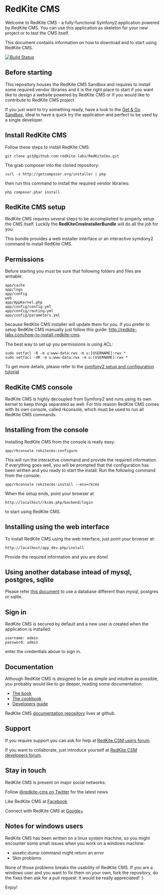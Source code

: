 RedKite CMS
===========
Welcome to RedKite CMS - a fully-functional Symfony2 application powered by
RedKite CMS. You can use this application as skeleton for your new project or to test 
the CMS itself.

This document contains information on how to download and to start using RedKite CMS.

[![Build Status](https://secure.travis-ci.org/redkite-labs/RedKiteCms.png)](http://travis-ci.org/redkite-labs/RedKiteCms)

Before starting
---------------
This repository houses the RedKite CMS Sandbox and requires to install some required vendor
libraries and it is the right place to start if you want like to design a website powered by
RedKite CMS or if you would like to contribute to RedKite CMS project

If you just want to try something ready, have a look to the [Get & Go Sandbox](http://redkite-labs.com/download-get-and-go-redkite-cms-sandbox),
ideal to have a quick try the application and perfect to be used by a single developer.


Install RedKite CMS
-------------------
Follow these steps to install RedKite CMS:

    git clone git@github.com:redkite-labs/RedKiteCms.git

The grab composer into the cloned repository:

    curl -s http://getcomposer.org/installer | php

then run this command to install the required vendor libraries:

    php composer.phar install


RedKite CMS setup
-----------------
RedKite CMS requires several steps to be accomplished to properly setup the CMS itself. Luckily
the **RedKiteCmsInstallerBundle** will do all the job for you. 

This bundle provides a web installer interface or an interactive symdony2 command to install 
RedKite CMS.

Permissions
-----------
Before starting you must be sure that following folders and files are writable:

    app/cache
    app/logs
    app/config
    web
    app/AppKernel.php
    app/config/config.yml
    app/config/routing.yml
    app/config/parameters.yml
 
because RedKite CMS installer will update them for you. If you prefer to setup RedKite CMS manually just
follow this guide: http://redkite-labs.com/how-to-install-redkite-cms.

The best way to set up you permissions is using ACL:

    sudo setfacl -R -m u:www-data:rwx -m u:[USERNAME]:rwx *
    sudo setfacl -dR -m u:www-data:rwx -m u:[USERNAME]:rwx *

To get more details, please refer to the [symfony2 setup and configuration tutorial](http://symfony.com/doc/current/book/installation.html#configuration-and-setup)

RedKite CMS console
-------------------
RedKite CMS is highly decoupled from Symfony2 and runs using its own kernel to keep things separated as well. For this reason
RedKite CMS comes with its own console, called rkconsole, which must be used to run all RedKite CMS commands.

Installing from the console
---------------------------
Installing RedKite CMS from the console is really easy:

    app/rkconsole rekitecms:configure

This will run the interactive command and provide the required information. If everything goes well,
you will be prompted that the configuration has been written and you ready to start the install. Run
the following command from the console:
    
    app/rkconsole rekitecms:install --env=rkcms

When the setup ends, point your browser at

    http://localhost/rkcms.php/backend/login

to start using RedKite CMS.


Installing using the web interface
----------------------------------
To install RedKite CMS using the web interface, just point your browser at:

    http://localhost/app_dev.php/install

Provide the required information and you are done! 


Using another database intead of mysql, postgres, sqlite
--------------------------------------------------------

Please refer [this document](http://redkitelabs/rkcms_dev.php/backend/en/download-redkite-cms-sandbox#use-another-database-instead-of-mysql-postgres-or-sqlite) to use a database different than mysql, postgres or sqlite.

Sign in
-------
RedKite CMS is secured by default and a new user is created when the application is 
installed:

    username: admin
    password: admin

enter the credentials above to sign in.


Documentation
-------------
Although RedKite CMS is designed to be as simple and intuitive as possible, you probably 
would like to go deeper, reading some documentation:

- [The book](http://redkite-labs.com/getting-started-with-redkite-cms)
- [The cookbook](http://redkite-labs.com/redkite-cms-practical-manual-part-1)
- [Developers guide](http://redkite-labs.com/getting-started-contributing-to-redkite-cms)

RedKite CMS [documentation repository](https://github.com/redkite-labs/redkitecms-docs)
lives at github.


Support
-------
If you require support you can ask for help at [RedKite CSM users forum](https://groups.google.com/forum/?hl=it#!forum/redkitecms-users).

If you want to collaborate, just introduce yourself at [RedKite CSM developers forum](https://groups.google.com/forum/?hl=it#!forum/redkitecms-dev).


Stay in touch
-------------
RedKite CMS is present on major social networks:

Follow [@redkite-cms on Twitter](https://twitter.com/redkitecms) for the latest news

Like RedKite CMS at [Facebook](https://www.facebook.com/redkitecms)

Connect with RedKite CMS at [Google+](https://plus.google.com/103994964006724386514)


Notes for windows users
-----------------------
RedKite CMS has been written on a linux system machine, so you might encounter some small issues when
you work on a windows machine:

- assetic:dump command might return an error
- Skin problems

None of those problems breaks the usability of RedKite CMS. If you are a windows user and you want
to fix them on your own, fork the repository, do the fixes then ask for a pull request: it would be really
appreciated! :)

Enjoy!
